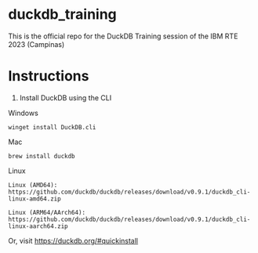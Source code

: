 # duckdb_training

This is the official repo for the DuckDB Training session of the IBM RTE 2023 (Campinas)

# Instructions

1. Install DuckDB using the CLI

Windows 
```
winget install DuckDB.cli
```


Mac
```
brew install duckdb
```

Linux
```
Linux (AMD64): https://github.com/duckdb/duckdb/releases/download/v0.9.1/duckdb_cli-linux-amd64.zip

Linux (ARM64/AArch64): https://github.com/duckdb/duckdb/releases/download/v0.9.1/duckdb_cli-linux-aarch64.zip
```

Or, visit https://duckdb.org/#quickinstall 
